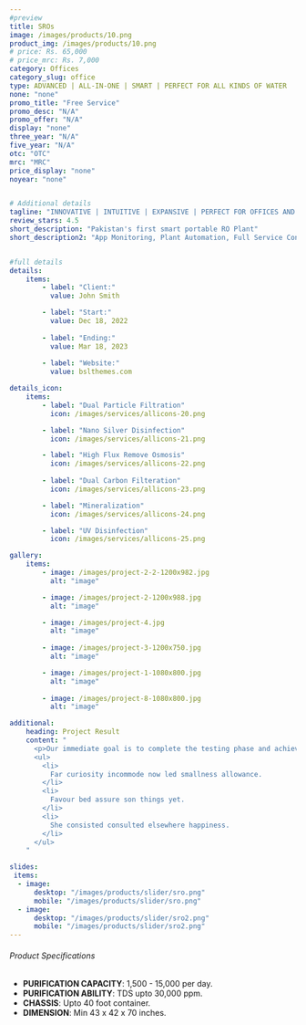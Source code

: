 ```yaml
---
#preview
title: SROs
image: /images/products/10.png
product_img: /images/products/10.png
# price: Rs. 65,000
# price_mrc: Rs. 7,000
category: Offices
category_slug: office
type: ADVANCED | ALL-IN-ONE | SMART | PERFECT FOR ALL KINDS OF WATER
none: "none"
promo_title: "Free Service"
promo_desc: "N/A"
promo_offer: "N/A"
display: "none"
three_year: "N/A"
five_year: "N/A"
otc: "OTC"
mrc: "MRC"
price_display: "none"
noyear: "none"


# Additional details
tagline: "INNOVATIVE | INTUITIVE | EXPANSIVE | PERFECT FOR OFFICES AND WORK SPACES"
review_stars: 4.5
short_description: "Pakistan's first smart portable RO Plant"
short_description2: "App Monitoring, Plant Automation, Full Service Contract, Solar Option, System Customization (process or drinking water type)"


#full details
details:
    items:
        - label: "Client:"
          value: John Smith

        - label: "Start:"
          value: Dec 18, 2022
        
        - label: "Ending:"
          value: Mar 18, 2023
        
        - label: "Website:"
          value: bslthemes.com

details_icon:
    items:
        - label: "Dual Particle Filtration"
          icon: /images/services/allicons-20.png

        - label: "Nano Silver Disinfection"
          icon: /images/services/allicons-21.png

        - label: "High Flux Remove Osmosis"
          icon: /images/services/allicons-22.png
        
        - label: "Dual Carbon Filteration"
          icon: /images/services/allicons-23.png

        - label: "Mineralization"
          icon: /images/services/allicons-24.png

        - label: "UV Disinfection"
          icon: /images/services/allicons-25.png

gallery: 
    items:
        - image: /images/project-2-2-1200x982.jpg
          alt: "image"

        - image: /images/project-2-1200x988.jpg
          alt: "image"

        - image: /images/project-4.jpg
          alt: "image"
        
        - image: /images/project-3-1200x750.jpg
          alt: "image"

        - image: /images/project-1-1080x800.jpg
          alt: "image"
        
        - image: /images/project-8-1080x800.jpg
          alt: "image"

additional:
    heading: Project Result
    content: "
      <p>Our immediate goal is to complete the testing phase and achieve the certification, which will allow us to bring our product to market by the end of the year. We are actively engaging with waste to energy operators, concrete manufacturers, and the wider construction industry.</p>
      <ul>
        <li>
          Far curiosity incommode now led smallness allowance.
        </li>
        <li>
          Favour bed assure son things yet.
        </li>
        <li>
          She consisted consulted elsewhere happiness.
        </li>
      </ul>
    "

slides:
 items:
  - image:
      desktop: "/images/products/slider/sro.png"
      mobile: "/images/products/slider/sro.png"
  - image:
      desktop: "/images/products/slider/sro2.png"
      mobile: "/images/products/slider/sro2.png"
---
```



###### Product Specifications
- **PURIFICATION CAPACITY**: 1,500 - 15,000 per day.
- **PURIFICATION ABILITY**: TDS upto 30,000 ppm.
- **CHASSIS**: Upto 40 foot container.
- **DIMENSION**: Min 43 x 42 x 70 inches.